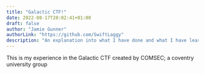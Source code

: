 ```yaml
---
title: "Galactic CTF!"
date: 2022-08-17T20:02:41+01:00
draft: false
author: "Jamie Gunner"
authorLink: "https://github.com/SwiftLaggy"
description: "An explanation into what I have done and what I have learnt in this CTF"
---
```

This is my experience in the Galactic CTF created by COMSEC; a coventry university group
